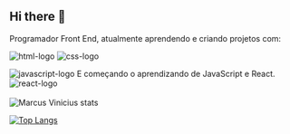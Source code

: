 ## Hi there 👋

Programador Front End, atualmente aprendendo e criando projetos com:

<img src="https://img.shields.io/badge/HTML5-E34F26?style=for-the-badge&logo=html5&logoColor=white" alt="html-logo">

<img src="https://img.shields.io/badge/CSS-239120?&style=for-the-badge&logo=css3&logoColor=white" alt="css-logo">

<img src="https://img.shields.io/badge/JavaScript-323330?style=for-the-badge&logo=javascript&logoColor=F7DF1E" alt="javascript-logo"> E começando o aprendizando de JavaScript e React. <img src="https://img.shields.io/badge/React-20232A?style=for-the-badge&logo=react&logoColor=61DAFB" alt="react-logo">
<br>
<br>
![Marcus Vinicius stats](https://github-readme-stats.vercel.app/api?username=Mv-dev30&sh_icons=true&theme=radical)

[![Top Langs](https://github-readme-stats.vercel.app/api/top-langs/?username=Mv-dev30)](https://github.com/anuraghazra/github-readme-stats)
